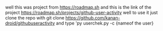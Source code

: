 well this was project from https://roadmap.sh and this is the link of the project https://roadmap.sh/projects/github-user-activity 
well to use it just clone the repo with git clone https://github.com/kanan-droid/githubuseractivity and type 'py userchek.py -c {nameof the user}
